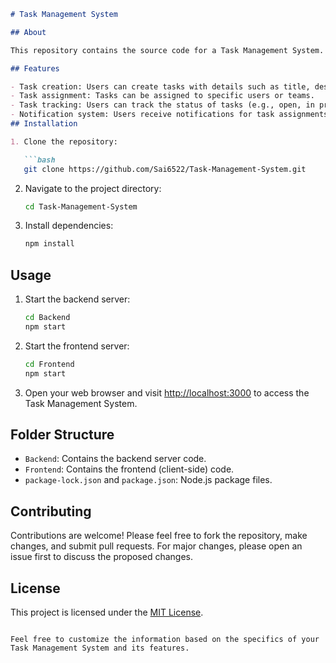 
```markdown
# Task Management System

## About

This repository contains the source code for a Task Management System. The system allows users to create, assign, track, and manage tasks efficiently.

## Features

- Task creation: Users can create tasks with details such as title, description, due date, priority, etc.
- Task assignment: Tasks can be assigned to specific users or teams.
- Task tracking: Users can track the status of tasks (e.g., open, in progress, completed).
- Notification system: Users receive notifications for task assignments, updates, and deadlines.
## Installation

1. Clone the repository:

   ```bash
   git clone https://github.com/Sai6522/Task-Management-System.git
   ```

2. Navigate to the project directory:

   ```bash
   cd Task-Management-System
   ```

3. Install dependencies:

   ```bash
   npm install
   ```

## Usage

1. Start the backend server:

   ```bash
   cd Backend
   npm start
   ```

2. Start the frontend server:

   ```bash
   cd Frontend
   npm start
   ```

3. Open your web browser and visit [http://localhost:3000](http://localhost:3000) to access the Task Management System.

## Folder Structure

- `Backend`: Contains the backend server code.
- `Frontend`: Contains the frontend (client-side) code.
- `package-lock.json` and `package.json`: Node.js package files.

## Contributing

Contributions are welcome! Please feel free to fork the repository, make changes, and submit pull requests. For major changes, please open an issue first to discuss the proposed changes.

## License

This project is licensed under the [MIT License](LICENSE).
```

Feel free to customize the information based on the specifics of your Task Management System and its features.
